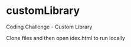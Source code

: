 # customLibrary
Coding Challenge - Custom Library

Clone files and then open idex.html to run locally 
